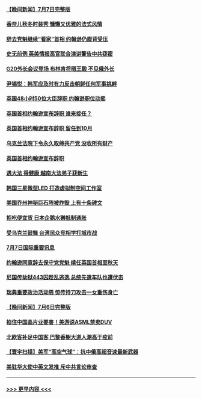 #### [【晚间新闻】7月7日完整版](../pages/prog202/a103474123.md?t=07081201) 
#### [香奈儿秋冬时装秀 慵懒又优雅的法式风情](../pages/prog202/a103474039.md?t=07081201) 
#### [辞去党魁继续“看家”首相 约翰逊仍腹背受压](../pages/prog202/a103474002.md?t=07081201) 
#### [史无前例 英美情报高官联合演讲警告中共窃密](../pages/prog202/a103473147.md?t=07081201) 
#### [G20外长会议登场 布林肯将晤王毅 不见俄外长](../pages/prog202/a103473787.md?t=07081201) 
#### [尹锡悦：韩军应及时有力反击朝鲜任何军事挑衅](../pages/prog202/a103473820.md?t=07081201) 
#### [英国48小时50位大臣辞职 约翰逊职位动摇](../pages/prog202/a103473785.md?t=07081201) 
#### [英国首相约翰逊宣布辞职 谁来接任？](../pages/prog202/a103473780.md?t=07081201) 
#### [英国首相约翰逊宣布辞职 留任到10月](../pages/prog202/a103473783.md?t=07081201) 
#### [乌克兰法院下令永久取缔共产党 没收所有财产](../pages/prog202/a103473710.md?t=07081201) 
#### [英国首相约翰逊宣布辞职](../pages/prog202/a103473623.md?t=07081201) 
#### [遇大法 得健康 越南大法弟子获新生](../pages/prog202/a103473515.md?t=07081201) 
#### [韩国三星微型LED 打造虚拟制空间工作室](../pages/prog202/a103473511.md?t=07081201) 
#### [美国乔州神秘巨石阵被炸毁 上有十条碑文](../pages/prog202/a103473501.md?t=07081201) 
#### [拒吃便宜货 日本企鹅水獭抵制通胀](../pages/prog202/a103473521.md?t=07081201) 
#### [受乌克兰鼓舞 台湾民众竞相学打城市战](../pages/prog202/a103473535.md?t=07081201) 
#### [7月7日国际重要讯息](../pages/prog202/a103473499.md?t=07081201) 
#### [约翰逊同意辞去保守党党魁 续任英国首相至秋天](../pages/prog202/a103473413.md?t=07081201) 
#### [尼国传劫狱443囚趁乱逃逸 总统先遣车队也遭伏击](../pages/prog202/a103473431.md?t=07081201) 
#### [瑞典重要政治活动周 惊传持刀攻击一女重伤身亡](../pages/prog202/a103473346.md?t=07081201) 
#### [【晚间新闻】7月6日完整版](../pages/prog202/a103473237.md?t=07081201) 
#### [掐住中国晶片业要害！美游说ASML禁卖DUV](../pages/prog202/a103473285.md?t=07081201) 
#### [北欧客补足中国客 巴黎香榭大道人潮高于疫前](../pages/prog202/a103473258.md?t=07081201) 
#### [【寰宇扫描】美军“高空气球”：抗中俄高超音速最新武器](../pages/prog202/a103473163.md?t=07081201) 
#### [美驻华大使中英文发推 斥中共言论审查](../pages/prog202/a103473145.md?t=07081201) 

----
#### [ >>> 更早内容 <<< ](../indexes/prog202-earlier.md)
